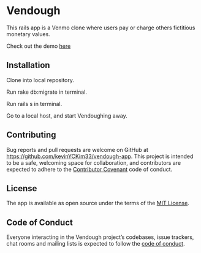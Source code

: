 # Vendough

This rails app is a Venmo clone where users pay or charge others fictitious monetary values.

Check out the demo [here](https://vendough.herokuapp.com//)

## Installation

Clone into local repository.

Run rake db:migrate in terminal.

Run rails s in terminal.

Go to a local host, and start Vendoughing away.

## Contributing

Bug reports and pull requests are welcome on GitHub at https://github.com/kevinYCKim33/vendough-app. This project is intended to be a safe, welcoming space for collaboration, and contributors are expected to adhere to the [Contributor Covenant](http://contributor-covenant.org) code of conduct.

## License

The app is available as open source under the terms of the [MIT License](http://opensource.org/licenses/MIT).

## Code of Conduct

Everyone interacting in the Vendough project’s codebases, issue trackers, chat rooms and mailing lists is expected to follow the [code of conduct](https://github.com/kevinYCKim33/vendough-app/master/CODE_OF_CONDUCT.md).
